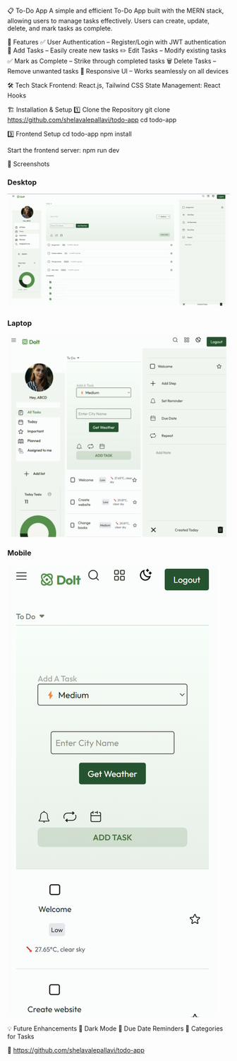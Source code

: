 📋 To-Do App
A simple and efficient To-Do App built with the MERN stack, allowing users to manage tasks effectively. Users can create, update, delete, and mark tasks as complete.



🚀 Features
✅ User Authentication – Register/Login with JWT authentication
📝 Add Tasks – Easily create new tasks
✏️ Edit Tasks – Modify existing tasks
✅ Mark as Complete – Strike through completed tasks
🗑️ Delete Tasks – Remove unwanted tasks
🎨 Responsive UI – Works seamlessly on all devices

🛠️ Tech Stack
Frontend: React.js, Tailwind CSS
State Management: React Hooks

🏗️ Installation & Setup
1️⃣ Clone the Repository
git clone https://github.com/shelavalepallavi/todo-app
cd todo-app

3️⃣ Frontend Setup
cd todo-app
npm install

Start the frontend server:
npm run dev


📸 Screenshots

### Desktop
![Desktop Page](public/screenshots/desktop.png)

### Laptop
![Laptop Task](public/screenshots/laptop.png)

### Mobile
![Mobile Task](public/screenshots/mobile.png)


💡 Future Enhancements
🌙 Dark Mode
📆 Due Date Reminders
📂 Categories for Tasks

🔗 https://github.com/shelavalepallavi/todo-app
